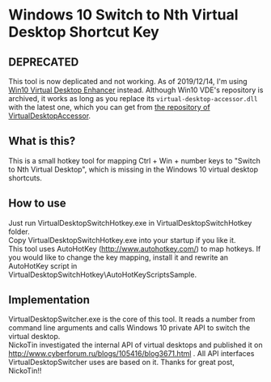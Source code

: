 # Windows 10 Switch to Nth Virtual Desktop Shortcut Key

## DEPRECATED

This tool is now deplicated and not working. As of 2019/12/14, I'm using [Win10 Virtual Desktop Enhancer](https://github.com/sdias/win-10-virtual-desktop-enhancer) instead. Although Win10 VDE's repository is archived, it works as long as you replace its `virtual-desktop-accessor.dll` with the latest one, which you can get from [the repository of VirtualDesktopAccessor](https://github.com/Ciantic/VirtualDesktopAccessor). 

## What is this?

This is a small hotkey tool for mapping Ctrl + Win + number keys to  "Switch to Nth Virtual Desktop", which is missing in the Windows 10 virtual desktop shortcuts.  
  

## How to use

Just run VirtualDesktopSwitchHotkey.exe in VirtualDesktopSwitchHotkey folder.  
Copy VirtualDesktopSwitchHotkey.exe into your startup if you like it.  
This tool uses AutoHotKey (http://www.autohotkey.com/) to map hotkeys. If you would like to change the key mapping, install it and rewrite an AutoHotKey script in VirtualDesktopSwitchHotkey\AutoHotKeyScriptsSample.  

## Implementation

VirtualDesktopSwitcher.exe is the core of this tool. It reads a number from command line arguments and calls Windows 10 private API to switch the virtual desktop.  
NickoTin investigated the internal API of virtual desktops and published it on http://www.cyberforum.ru/blogs/105416/blog3671.html . All API interfaces VirtualDesktopSwitcher uses are based on it. Thanks for great post, NickoTin!! 
